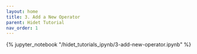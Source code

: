 ```yaml
---
layout: home
title: 3. Add a New Operator
parent: Hidet Tutorial
nav_order: 1
---
```


{% jupyter_notebook "/hidet_tutorials_ipynb/3-add-new-operator.ipynb" %}


